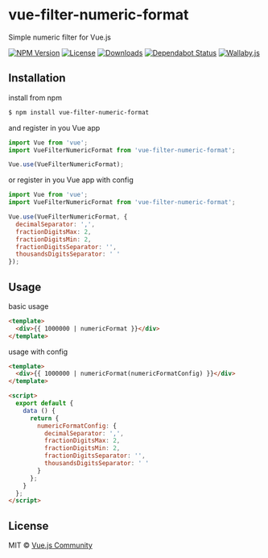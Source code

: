 # vue-filter-numeric-format
Simple numeric filter for Vue.js

[![NPM Version](https://img.shields.io/npm/v/vue-filter-numeric-format.svg)](https://www.npmjs.com/package/vue-filter-numeric-format)
[![License](https://img.shields.io/npm/l/vue-filter-numeric-format.svg)](/LICENSE)
[![Downloads](https://img.shields.io/npm/dm/vue-filter-numeric-format.svg)](https://npmcharts.com/compare/vue-filter-numeric-format?minimal=true)
[![Dependabot Status](https://api.dependabot.com/badges/status?host=github&repo=eduardnikolenko/vue-filter-numeric-format)](https://dependabot.com)
[![Wallaby.js](https://img.shields.io/badge/wallaby.js-configured-green.svg)](https://wallabyjs.com)

## Installation

install from npm
```bash
$ npm install vue-filter-numeric-format
```
and register in you Vue app
```js
import Vue from 'vue';
import VueFilterNumericFormat from 'vue-filter-numeric-format';

Vue.use(VueFilterNumericFormat);
```
or register in you Vue app with config
```js
import Vue from 'vue';
import VueFilterNumericFormat from 'vue-filter-numeric-format';

Vue.use(VueFilterNumericFormat, {
  decimalSeparator: ',',
  fractionDigitsMax: 2,
  fractionDigitsMin: 2,
  fractionDigitsSeparator: '',
  thousandsDigitsSeparator: ' '
});
```

## Usage

basic usage
```html
<template>
  <div>{{ 1000000 | numericFormat }}</div>
</template>
```

usage with config
```html
<template>
  <div>{{ 1000000 | numericFormat(numericFormatConfig) }}</div>
</template>

<script>
  export default {
    data () {
      return {
        numericFormatConfig: {
          decimalSeparator: ',',
          fractionDigitsMax: 2,
          fractionDigitsMin: 2,
          fractionDigitsSeparator: '',
          thousandsDigitsSeparator: ' '
        }
      };
    }
  };
</script>
```

## License

MIT © [Vue.js Community](https://github.com/vuejs-community)

